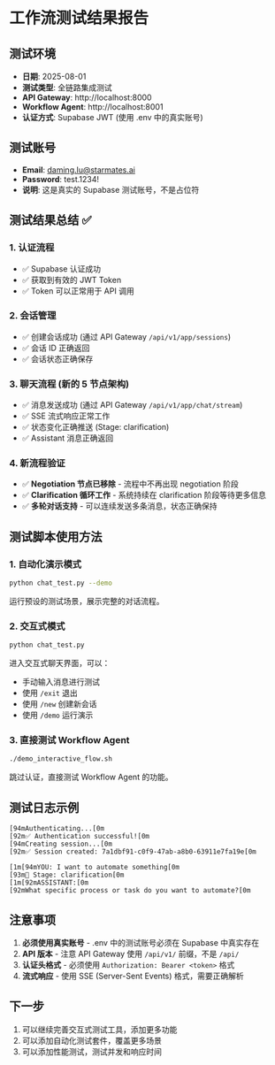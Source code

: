 # 工作流测试结果报告

## 测试环境
- **日期**: 2025-08-01
- **测试类型**: 全链路集成测试
- **API Gateway**: http://localhost:8000
- **Workflow Agent**: http://localhost:8001
- **认证方式**: Supabase JWT (使用 .env 中的真实账号)

## 测试账号
- **Email**: daming.lu@starmates.ai
- **Password**: test.1234!
- **说明**: 这是真实的 Supabase 测试账号，不是占位符

## 测试结果总结 ✅

### 1. 认证流程
- ✅ Supabase 认证成功
- ✅ 获取到有效的 JWT Token
- ✅ Token 可以正常用于 API 调用

### 2. 会话管理
- ✅ 创建会话成功 (通过 API Gateway `/api/v1/app/sessions`)
- ✅ 会话 ID 正确返回
- ✅ 会话状态正确保存

### 3. 聊天流程 (新的 5 节点架构)
- ✅ 消息发送成功 (通过 API Gateway `/api/v1/app/chat/stream`)
- ✅ SSE 流式响应正常工作
- ✅ 状态变化正确推送 (Stage: clarification)
- ✅ Assistant 消息正确返回

### 4. 新流程验证
- ✅ **Negotiation 节点已移除** - 流程中不再出现 negotiation 阶段
- ✅ **Clarification 循环工作** - 系统持续在 clarification 阶段等待更多信息
- ✅ **多轮对话支持** - 可以连续发送多条消息，状态正确保持

## 测试脚本使用方法

### 1. 自动化演示模式
```bash
python chat_test.py --demo
```
运行预设的测试场景，展示完整的对话流程。

### 2. 交互式模式
```bash
python chat_test.py
```
进入交互式聊天界面，可以：
- 手动输入消息进行测试
- 使用 `/exit` 退出
- 使用 `/new` 创建新会话
- 使用 `/demo` 运行演示

### 3. 直接测试 Workflow Agent
```bash
./demo_interactive_flow.sh
```
跳过认证，直接测试 Workflow Agent 的功能。

## 测试日志示例

```
[94mAuthenticating...[0m
[92m✅ Authentication successful![0m
[94mCreating session...[0m
[92m✅ Session created: 7a1dbf91-c0f9-47ab-a8b0-63911e7fa19e[0m

[1m[94mYOU: I want to automate something[0m
[93m🔄 Stage: clarification[0m
[1m[92mASSISTANT:[0m
[92mWhat specific process or task do you want to automate?[0m
```

## 注意事项

1. **必须使用真实账号** - .env 中的测试账号必须在 Supabase 中真实存在
2. **API 版本** - 注意 API Gateway 使用 `/api/v1/` 前缀，不是 `/api/`
3. **认证头格式** - 必须使用 `Authorization: Bearer <token>` 格式
4. **流式响应** - 使用 SSE (Server-Sent Events) 格式，需要正确解析

## 下一步

1. 可以继续完善交互式测试工具，添加更多功能
2. 可以添加自动化测试套件，覆盖更多场景
3. 可以添加性能测试，测试并发和响应时间